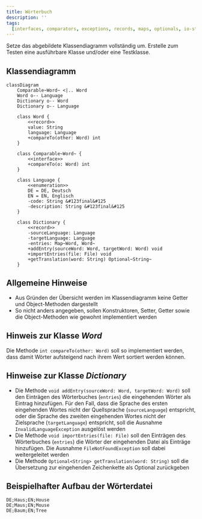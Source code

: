 ```yaml
---
title: Wörterbuch
description: ''
tags:
  [interfaces, comparators, exceptions, records, maps, optionals, io-streams]
---
```


Setze das abgebildete Klassendiagramm vollständig um. Erstelle zum Testen eine
ausführbare Klasse und/oder eine Testklasse.

## Klassendiagramm

```mermaid
classDiagram
    Comparable~Word~ <|.. Word
    Word o-- Language
    Dictionary o-- Word
    Dictionary o-- Language

    class Word {
        <<record>>
        value: String
        language: Language
        +compareTo(other: Word) int
    }

    class Comparable~Word~ {
        <<interface>>
        +compareTo(o: Word) int
    }

    class Language {
        <<enumeration>>
        DE = DE, Deutsch
        EN = EN, Englisch
        -code: String &#123final&#125
        -description: String &#123final&#125
    }

    class Dictionary {
        <<record>>
        -sourceLanguage: Language
        -targetLanguage: Language
        -entries: Map~Word, Word~
        +addEntry(sourceWord: Word, targetWord: Word) void
        +importEntries(file: File) void
        +getTranslation(word: String) Optional~String~
    }
```

## Allgemeine Hinweise

- Aus Gründen der Übersicht werden im Klassendiagramm keine Getter und
  Object-Methoden dargestellt
- So nicht anders angegeben, sollen Konstruktoren, Setter, Getter sowie die
  Object-Methoden wie gewohnt implementiert werden

## Hinweis zur Klasse _Word_

Die Methode `int compareTo(other: Word)` soll so implementiert werden, dass
damit Wörter aufsteigend nach ihrem Wert sortiert werden können.

## Hinweise zur Klasse _Dictionary_

- Die Methode `void addEntry(sourceWord: Word, targetWord: Word)` soll den
  Einträgen des Wörterbuches (`entries`) die eingehenden Wörter als Eintrag
  hinzufügen. Für den Fall, dass die Sprache des ersten eingehenden Wortes nicht
  der Quellsprache (`sourceLanguage`) entspricht, oder die Sprache des zweiten
  eingehenden Wortes nicht der Zielsprache (`targetLanguage`) entspricht, soll
  die Ausnahme `InvalidLanguageException` ausgelöst werden
- Die Methode `void importEntries(file: File)` soll den Einträgen des
  Wörterbuches (`entries`) die Wörter der eingehenden Datei als Einträge
  hinzufügen. Die Ausnahme `FileNotFoundException` soll dabei weitergeleitet
  werden
- Die Methode `Optional<String> getTranslation(word: String)` soll die
  Übersetzung zur eingehenden Zeichenkette als Optional zurückgeben

## Beispielhafter Aufbau der Wörterdatei

```
DE;Haus;EN;House
DE;Maus;EN;Mouse
DE;Baum;EN;Tree
```
